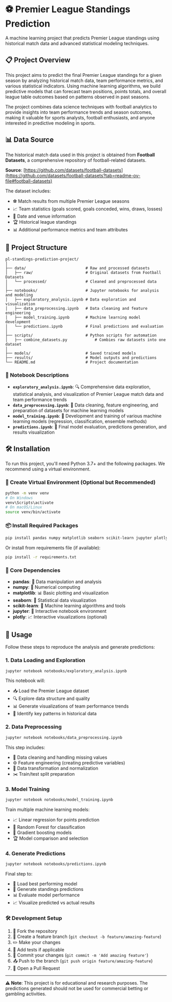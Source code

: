 # ⚽ Premier League Standings Prediction

A machine learning project that predicts Premier League standings using historical match data and advanced statistical modeling techniques.

## 📋 Project Overview

This project aims to predict the final Premier League standings for a given season by analyzing historical match data, team performance metrics, and various statistical indicators. Using machine learning algorithms, we build predictive models that can forecast team positions, points totals, and overall league table outcomes based on patterns observed in past seasons.

The project combines data science techniques with football analytics to provide insights into team performance trends and season outcomes, making it valuable for sports analysts, football enthusiasts, and anyone interested in predictive modeling in sports.

## 📊 Data Source

The historical match data used in this project is obtained from **Football Datasets**, a comprehensive repository of football-related datasets.

**Source**: [https://github.com/datasets/football-datasets](https://github.com/datasets/football-datasets?tab=readme-ov-file#football-datasets)

The dataset includes:

- ⚽ Match results from multiple Premier League seasons
- 📈 Team statistics (goals scored, goals conceded, wins, draws, losses)
- 📅 Date and venue information
- 🏆 Historical league standings
- 📊 Additional performance metrics and team attributes

## 📁 Project Structure

```text
pl-standings-prediction-project/
│
├── data/                          # Raw and processed datasets
│   ├── raw/                       # Original datasets from Football Datasets
│   └── processed/                 # Cleaned and preprocessed data
│
├── notebooks/                     # Jupyter notebooks for analysis and modeling
│   ├── exploratory_analysis.ipynb # Data exploration and visualization
│   ├── data_preprocessing.ipynb   # Data cleaning and feature engineering
│   ├── model_training.ipynb       # Machine learning model development
│   └── predictions.ipynb          # Final predictions and evaluation
│
├── scripts/                       # Python scripts for automation
│   ├── combine_datasets.py            # Combies raw datasets into one dataset
│
├── models/                        # Saved trained models
├── results/                       # Model outputs and predictions
└── README.md                      # Project documentation
```

### 📓 Notebook Descriptions

- **`exploratory_analysis.ipynb`**: 🔍 Comprehensive data exploration, statistical analysis, and visualization of Premier League match data and team performance trends
- **`data_preprocessing.ipynb`**: 🧹 Data cleaning, feature engineering, and preparation of datasets for machine learning models
- **`model_training.ipynb`**: 🤖 Development and training of various machine learning models (regression, classification, ensemble methods)
- **`predictions.ipynb`**: 🎯 Final model evaluation, predictions generation, and results visualization

## 🛠️ Installation

To run this project, you'll need Python 3.7+ and the following packages. We recommend using a virtual environment.

### 🐍 Create Virtual Environment (Optional but Recommended)

```bash
python -m venv venv
# On Windows
venv\Scripts\activate
# On macOS/Linux
source venv/bin/activate
```

### 📦 Install Required Packages

```bash
pip install pandas numpy matplotlib seaborn scikit-learn jupyter plotly
```

Or install from requirements file (if available):

```bash
pip install -r requirements.txt
```

### 🔧 Core Dependencies

- **pandas**: 🐼 Data manipulation and analysis
- **numpy**: 🔢 Numerical computing
- **matplotlib**: 📊 Basic plotting and visualization
- **seaborn**: 🎨 Statistical data visualization
- **scikit-learn**: 🤖 Machine learning algorithms and tools
- **jupyter**: 📓 Interactive notebook environment
- **plotly**: 📈 Interactive visualizations (optional)

## 🚀 Usage

Follow these steps to reproduce the analysis and generate predictions:

### 1. Data Loading and Exploration

```bash
jupyter notebook notebooks/exploratory_analysis.ipynb
```

This notebook will:

- 📥 Load the Premier League dataset
- 🔍 Explore data structure and quality
- 📊 Generate visualizations of team performance trends
- 🔎 Identify key patterns in historical data

### 2. Data Preprocessing

```bash
jupyter notebook notebooks/data_preprocessing.ipynb
```

This step includes:

- 🧹 Data cleaning and handling missing values
- ⚙️ Feature engineering (creating predictive variables)
- 🔄 Data transformation and normalization
- ✂️ Train/test split preparation

### 3. Model Training

```bash
jupyter notebook notebooks/model_training.ipynb
```

Train multiple machine learning models:

- 📈 Linear regression for points prediction
- 🌳 Random Forest for classification
- 🚀 Gradient boosting models
- 🏆 Model comparison and selection

### 4. Generate Predictions

```bash
jupyter notebook notebooks/predictions.ipynb
```

Final step to:

- 🎯 Load best performing model
- 🔮 Generate standings predictions
- 📊 Evaluate model performance
- 📈 Visualize predicted vs actual results


### 🛠️ Development Setup

1. 🍴 Fork the repository
2. 🌿 Create a feature branch (`git checkout -b feature/amazing-feature`)
3. ✏️ Make your changes
4. 🧪 Add tests if applicable
5. 💾 Commit your changes (`git commit -m 'Add amazing feature'`)
6. 📤 Push to the branch (`git push origin feature/amazing-feature`)
7. 🔄 Open a Pull Request

---

**⚠️ Note**: This project is for educational and research purposes. The predictions generated should not be used for commercial betting or gambling activities.
